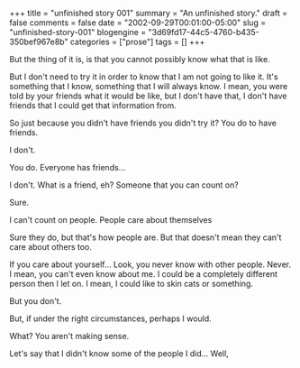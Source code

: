+++
title = "unfinished story 001"
summary = "An unfinished story."
draft = false
comments = false
date = "2002-09-29T00:01:00-05:00"
slug = "unfinished-story-001"
blogengine = "3d69fd17-44c5-4760-b435-350bef967e8b"
categories = ["prose"]
tags = []
+++

<p>
But the thing of it is, is that you cannot possibly know what that is like.
</p>
<p>
But I don&#39;t need to try it in order to know that I am not going to like it. It&#39;s something that I know, something that I will always know. I mean, you were told by your friends what it would be like, but I don&#39;t have that, I don&#39;t have friends that I could get that information from.
</p>
<p>
So just because you didn&#39;t have friends you didn&#39;t try it? You do to have friends.
</p>
<p>
I don&#39;t.
</p>
<p>
You do. Everyone has friends...
</p>
<p>
I don&#39;t. What is a friend, eh? Someone that you can count on?
</p>
<p>
Sure.
</p>
<p>
I can&#39;t count on people. People care about themselves
</p>
<p>
Sure they do, but that&#39;s how people are. But that doesn&#39;t mean they can&#39;t care about others too.
</p>
<p>
If you care about yourself... Look, you never know with other people. Never. I mean, you can&#39;t even know about me. I could be a completely different person then I let on. I mean, I could like to skin cats or something.
</p>
<p>
But you don&#39;t.
</p>
<p>
But, if under the right circumstances, perhaps I would.
</p>
<p>
What? You aren&#39;t making sense.
</p>
<p>
Let&#39;s say that I didn&#39;t know some of the people I did... Well,
</p>

